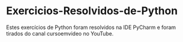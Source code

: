 # Exercicios-Resolvidos-de-Python
Estes exercícios de Python foram resolvidos na IDE PyCharm e foram tirados do canal cursoemvideo no YouTube.
